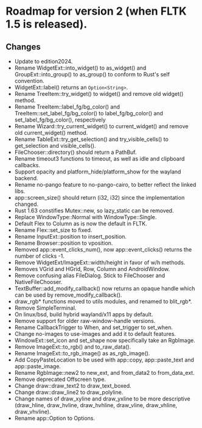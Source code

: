 # Roadmap for version 2 (when FLTK 1.5 is released). 

## Changes
- Update to edition2024.
- Rename WidgetExt::into_widget() to as_widget() and GroupExt::into_group() to as_group() to conform to Rust's self convention.
- WidgetExt::label() returns an `Option<String>`.
- Rename TreeItem::try_widget() to widget() and remove old widget() method.
- Rename TreeItem::label_fg/bg_color() and TreeItem::set_label_fg/bg_color() to label_fg/bg_color() and set_label_fg/bg_color(), respectively
- Rename Wizard::try_current_widget() to current_widget() and remove old current_widget() method.
- Rename TableExt::try_get_selection() and try_visible_cells() to get_selection and visible_cells().
- FileChooser::directory() should return a PathBuf.
- Rename timeout3 functions to timeout, as well as idle and clipboard callbacks.
- Support opacity and platform_hide/platform_show for the wayland backend.
- Rename no-pango feature to no-pango-cairo, to better reflect the linked libs.
- app::screen_size() should return (i32, i32) since the implementation changed.
- Rust 1.63 constifies Mutex::new, so lazy_static can be removed.
- Replace WindowType::Normal with WindowType::Single.
- Default Flex to Column as is now the default in FLTK.
- Rename Flex::set_size to fixed. 
- Rename InputExt::position to insert_position.
- Rename Browser::position to vposition.
- Removed app::event_clicks_num(), now app::event_clicks() returns the number of clicks -1.
- Remove WidgetExt/ImageExt::width/height in favor of w/h methods.
- Removes VGrid and HGrid, Row, Column and AndroidWindow.
- Remove confusing alias FileDialog. Stick to FileChooser and NativeFileChooser.
- TextBuffer::add_modify_callback() now returns an opaque handle which can be used by remove_modify_callback().
- draw_rgb* functions moved to utils modules, and renamed to blit_rgb*.
- Remove SimpleTerminal.
- On linux/bsd, build hybrid wayland/x11 apps by default.
- Remove support for older raw-window-handle versions.
- Rename CallbackTrigger to When, and set_trigger to set_when.
- Change no-images to use-images and add it to default features.
- WindowExt::set_icon and set_shape now specifically take an RgbImage.
- Remove ImageExt::to_rgb() and to_raw_data().
- Rename ImageExt::to_rgb_image() as as_rgb_image().
- Add CopyPasteLocation to be used with app::copy, app::paste_text and app::paste_image.
- Rename RgbImage::new2 to new_ext, and from_data2 to from_data_ext.
- Remove deprecated Offscreen type.
- Change draw::draw_text2 to draw_text_boxed.
- Change draw::draw_line2 to draw_polyline.
- Change names of draw_xyline and draw_yxline to be more descriptive (draw_hline, draw_hvline, draw_hvhline, draw_vline, draw_vhline, draw_vhvline).
- Rename app::Option to Options.